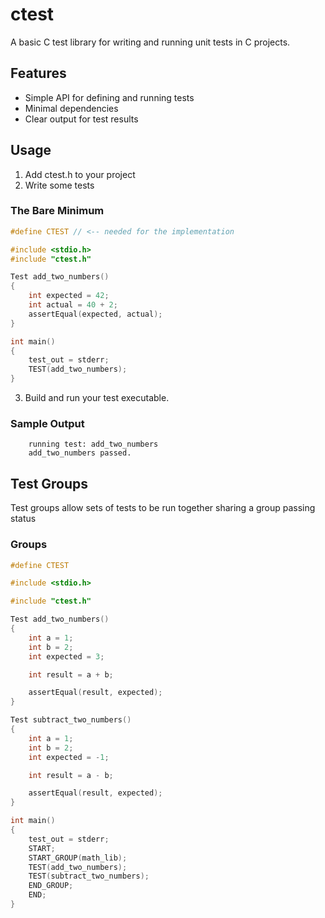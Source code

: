 # ctest

A basic C test library for writing and running unit tests in C projects.

## Features

- Simple API for defining and running tests
- Minimal dependencies
- Clear output for test results

## Usage
1. Add ctest.h to your project
2. Write some tests

### The Bare Minimum
```c
#define CTEST // <-- needed for the implementation

#include <stdio.h>
#include "ctest.h"

Test add_two_numbers() 
{
    int expected = 42;
    int actual = 40 + 2;
    assertEqual(expected, actual);
}

int main()
{
    test_out = stderr;
    TEST(add_two_numbers);
}
```

3. Build and run your test executable.

### Sample Output

```
    running test: add_two_numbers
    add_two_numbers passed.
```

## Test Groups

Test groups allow sets of tests to be run together sharing a group passing status

### Groups
```c
#define CTEST

#include <stdio.h>

#include "ctest.h"

Test add_two_numbers()
{
    int a = 1;
    int b = 2;
    int expected = 3;

    int result = a + b;

    assertEqual(result, expected);
}

Test subtract_two_numbers()
{
    int a = 1;
    int b = 2;
    int expected = -1;

    int result = a - b;

    assertEqual(result, expected);
}

int main()
{
    test_out = stderr;
    START;
    START_GROUP(math_lib);
    TEST(add_two_numbers);
    TEST(subtract_two_numbers);
    END_GROUP;
    END;
}
```
